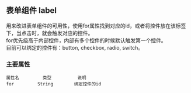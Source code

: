 ## 表单组件 label

用来改进表单组件的可用性，使用for属性找到对应的id，或者将控件放在该标签下，当点击时，就会触发对应的控件。<br>
for优先级高于内部控件，内部有多个控件的时候默认触发第一个控件。<br>
目前可以绑定的控件有：button, checkbox, radio, switch。

### 主要属性
```
属性名	        类型	        说明
for	        String	      绑定控件的id
```